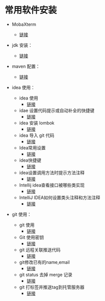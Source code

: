 # 常用软件安装

- MobaXterm
  - [链接](https://darian1996.github.io/other_video/easy-study-for-love/MobaXterm) 

- jdk 安装：
  - [链接](https://darian1996.github.io/other_video/easy-study-for-love/jdk%20%E5%AE%89%E8%A3%85/jdk%20%E5%AE%89%E8%A3%85%E4%B8%8E%E9%85%8D%E7%BD%AE/) 
- maven 配置：
  - [链接](https://darian1996.github.io/other_video/easy-study-for-love/maven%20%E9%85%8D%E7%BD%AE/maven%20%E7%9A%84%E9%85%8D%E7%BD%AE/) 
- idea 使用：
  - idea 使用
    - [链接](https://darian1996.github.io/other_video/easy-study-for-love/idea%20%E4%BD%BF%E7%94%A8/gp-idea%20%E6%95%99%E7%A8%8B/idea%20%E4%BD%BF%E7%94%A8/) 
  - idae 设置代码提示或自动补全的快捷键
    -    [链接](https://darian1996.github.io/other_video/easy-study-for-love/idea%20%E4%BD%BF%E7%94%A8/idae%20%E8%AE%BE%E7%BD%AE%E4%BB%A3%E7%A0%81%E6%8F%90%E7%A4%BA%E6%88%96%E8%87%AA%E5%8A%A8%E8%A1%A5%E5%85%A8%E7%9A%84%E5%BF%AB%E6%8D%B7%E9%94%AE/) 
  - idea 安装 lombok
    - [链接](https://darian1996.github.io/other_video/easy-study-for-love/idea%20%E4%BD%BF%E7%94%A8/idea%20%E5%AE%89%E8%A3%85%20lombok/) 
  - idea 导入 git 代码
    - [链接](https://darian1996.github.io/other_video/easy-study-for-love/idea%20%E4%BD%BF%E7%94%A8/idea%20%E5%AF%BC%E5%85%A5%20git%20%E4%BB%A3%E7%A0%81/) 
  - Idea常用设置
    - [链接](https://darian1996.github.io/other_video/easy-study-for-love/idea%20%E4%BD%BF%E7%94%A8/Idea%E5%B8%B8%E7%94%A8%E8%AE%BE%E7%BD%AE/) 
  - idea快捷键
    - [链接](https://darian1996.github.io/other_video/easy-study-for-love/idea%20%E4%BD%BF%E7%94%A8/idea%E5%BF%AB%E6%8D%B7%E9%94%AE/) 
  - idea设置调用方法时提示方法注释
    - [链接](https://darian1996.github.io/other_video/easy-study-for-love/idea%20%E4%BD%BF%E7%94%A8/idea%E8%AE%BE%E7%BD%AE%E8%B0%83%E7%94%A8%E6%96%B9%E6%B3%95%E6%97%B6%E6%8F%90%E7%A4%BA%E6%96%B9%E6%B3%95%E6%B3%A8%E9%87%8A/) 
  - Intellij  idea查看接口被哪些类实现
    - [链接](https://darian1996.github.io/other_video/easy-study-for-love/idea%20%E4%BD%BF%E7%94%A8/Intellij%20%20idea%E6%9F%A5%E7%9C%8B%E6%8E%A5%E5%8F%A3%E8%A2%AB%E5%93%AA%E4%BA%9B%E7%B1%BB%E5%AE%9E%E7%8E%B0/) 
  - IntelliJ IDEA如何设置类头注释和方法注释
    - [链接](https://darian1996.github.io/other_video/easy-study-for-love/idea%20%E4%BD%BF%E7%94%A8/IntelliJ%20IDEA%E5%A6%82%E4%BD%95%E8%AE%BE%E7%BD%AE%E7%B1%BB%E5%A4%B4%E6%B3%A8%E9%87%8A%E5%92%8C%E6%96%B9%E6%B3%95%E6%B3%A8%E9%87%8A/) 
- git 使用：
  - git 使用
    - [链接](https://darian1996.github.io/other_video/easy-study-for-love/git%20%E4%BD%BF%E7%94%A8/git%20%E4%BD%BF%E7%94%A8/) 
  - Git 使用密钥
    - [链接](https://darian1996.github.io/other_video/easy-study-for-love/git%20%E4%BD%BF%E7%94%A8/Git%20%E4%BD%BF%E7%94%A8%E5%AF%86%E9%92%A5/) 
  - git 远程关联推送代码
    - [链接](https://darian1996.github.io/other_video/easy-study-for-love/git%20%E4%BD%BF%E7%94%A8/git%20%E8%BF%9C%E7%A8%8B%E5%85%B3%E8%81%94%E6%8E%A8%E9%80%81%E4%BB%A3%E7%A0%81/) 
  - git修改已有的name,email
    - [链接](https://darian1996.github.io/other_video/easy-study-for-love/git%20%E4%BD%BF%E7%94%A8/git%E4%BF%AE%E6%94%B9%E5%B7%B2%E6%9C%89%E7%9A%84name,email/) 
  - git status 去掉 merge 记录
    - [链接](https://darian1996.github.io/other_video/easy-study-for-love/git%20%E4%BD%BF%E7%94%A8/git%20status%20%E5%8E%BB%E6%8E%89%20merge%20%E8%AE%B0%E5%BD%95/) 
  - git 打标签并推送tag到托管服务器
    - [链接](https://darian1996.github.io/other_video/easy-study-for-love/git%20%E4%BD%BF%E7%94%A8/git%20%E6%89%93%E6%A0%87%E7%AD%BE%E5%B9%B6%E6%8E%A8%E9%80%81tag%E5%88%B0%E6%89%98%E7%AE%A1%E6%9C%8D%E5%8A%A1%E5%99%A8/) 